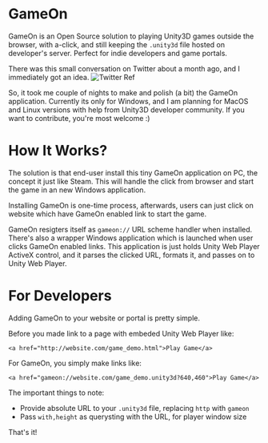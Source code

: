 # GameOn
GameOn is an Open Source solution to playing Unity3D games outside the browser, with a-click, and still keeping the ```.unity3d``` file hosted on developer's server. Perfect for indie developers and game portals.

There was this small conversation on Twitter about a month ago, and I immediately got an idea.
![Twitter Ref](https://github.com/chall3ng3r/GameOn/blob/master/Media/twitter_ref.png?raw=true)

So, it took me couple of nights to make and polish (a bit) the GameOn application. Currently its only for Windows, and I am planning for MacOS and Linux versions with help from Unity3D developer community. If you want to contribute, you're most welcome :)

# How It Works?
The solution is that end-user install this tiny GameOn application on PC, the concept it just like Steam. This will handle the click from browser and start the game in an new Windows application. 

Installing GameOn is one-time process, afterwards, users can just click on website which have GameOn enabled link to start the game. 

GameOn resigters itself as ```gameon://``` URL scheme handler when installed. There's also a wrapper Windows application which is launched when user clicks GameOn enabled links. This application is just holds Unity Web Player ActiveX control, and it parses the clicked URL, formats it, and passes on to Unity Web Player. 

# For Developers
Adding GameOn to your website or portal is pretty simple.

Before you made link to a page with embeded Unity Web Player like:
```
<a href="http://website.com/game_demo.html">Play Game</a>
```
For GameOn, you simply make links like:
```
<a href="gameon://website.com/game_demo.unity3d?640,460">Play Game</a>
```

The important things to note:
- Provide absolute URL to your ```.unity3d``` file, replacing ```http``` with ```gameon```
- Pass ```with,height``` as querysting with the URL, for player window size

That's it!
